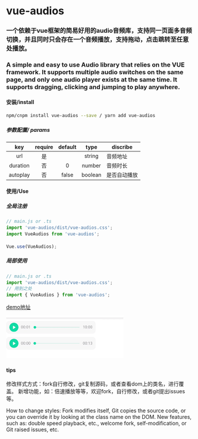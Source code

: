 # vue-audios

### 一个依赖于vue框架的简易好用的audio音频库，支持同一页面多音频切换，并且同时只会存在一个音频播放，支持拖动，点击跳转至任意处播放。  
### A simple and easy to use Audio library that relies on the VUE framework. It supports multiple audio switches on the same page, and only one audio player exists at the same time. It supports dragging, clicking and jumping to play anywhere.

#### 安装/install
```bash
npm/cnpm install vue-audios --save / yarn add vue-audios
```

##### 参数配置/ params
| key  | require |  default |  type | discribe |  
| :--: | :-----: | :----: | :---: | -------- |  
| url | 是 |        | string | 音频地址 |
| duration | 否 | 0 | number | 音频时长 |
| autoplay | 否 | false | boolean | 是否自动播放 |

#### 使用/Use

##### 全局注册
``` javascript
// main.js or .ts
import 'vue-audios/dist/vue-audios.css';
import VueAudios from 'vue-audios';

Vue.use(VueAudios);

```

##### 局部使用
``` javascript
// main.js or .ts
import 'vue-audios/dist/vue-audios.css';
// 用到之处
import { VueAudios } from 'vue-audios';
```

[demo地址](https://xpf001-8gaixw4t74f34ccb-1305168365.tcloudbaseapp.com/)

![audio](https://raw.githubusercontent.com/Vitaminaq/vue-audios/master/picture/vue-audios.gif)

#### tips
修改样式方式：fork自行修改，git复制源码，或者查看dom上的类名，进行覆盖。
新增功能，如：倍速播放等等，欢迎fork，自行修改，或者git提出issues等。

How to change styles: Fork modifies itself, Git copies the source code, or you can override it by looking at the class name on the DOM.
New features, such as: double speed playback, etc., welcome fork, self-modification, or Git raised issues, etc.
